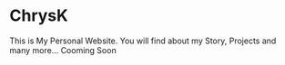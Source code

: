 # ChrysK
This is My Personal Website. You will find about my Story, Projects and many more... Cooming Soon
